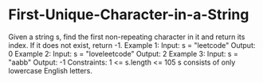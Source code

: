 # First-Unique-Character-in-a-String
Given a string s, find the first non-repeating character in it and return its index. If it does not exist, return -1.     Example 1:  Input: s = "leetcode" Output: 0 Example 2:  Input: s = "loveleetcode" Output: 2 Example 3:  Input: s = "aabb" Output: -1    Constraints:  1 &lt;= s.length &lt;= 105 s consists of only lowercase English letters.
